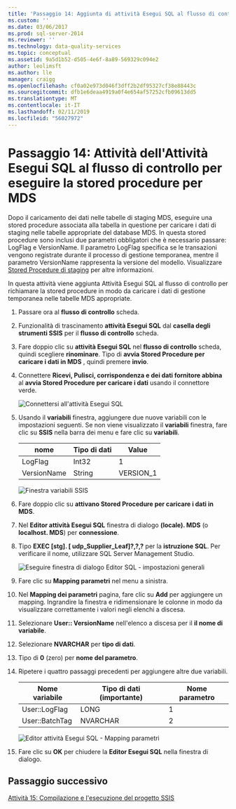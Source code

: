 ```yaml
---
title: 'Passaggio 14: Aggiunta di attività Esegui SQL al flusso di controllo per eseguire la Stored Procedure per MDS | Microsoft Docs'
ms.custom: ''
ms.date: 03/06/2017
ms.prod: sql-server-2014
ms.reviewer: ''
ms.technology: data-quality-services
ms.topic: conceptual
ms.assetid: 9a5d1b52-d505-4e6f-8a89-569329c094e2
author: leolimsft
ms.author: lle
manager: craigg
ms.openlocfilehash: cf0a02e973d046f3dff2b2df95327cf38e88443c
ms.sourcegitcommit: dfb1e6deaa4919a0f4e654af57252cfb09613dd5
ms.translationtype: MT
ms.contentlocale: it-IT
ms.lasthandoff: 02/11/2019
ms.locfileid: "56027972"
---
```

# <a name="task-14-adding-execute-sql-task-to-control-flow-to-run-the-stored-procedure-for-mds"></a>Passaggio 14: Attività dell'Attività Esegui SQL al flusso di controllo per eseguire la stored procedure per MDS
  Dopo il caricamento dei dati nelle tabelle di staging MDS, eseguire una stored procedure associata alla tabella in questione per caricare i dati di staging nelle tabelle appropriate del database MDS. In questa stored procedure sono inclusi due parametri obbligatori che è necessario passare: LogFlag e VersionName. Il parametro LogFlag specifica se le transazioni vengono registrate durante il processo di gestione temporanea, mentre il parametro VersionName rappresenta la versione del modello. Visualizzare [Stored Procedure di staging](https://msdn.microsoft.com/library/hh231028.aspx) per altre informazioni.  
  
 In questa attività viene aggiunta Attività Esegui SQL al flusso di controllo per richiamare la stored procedure in modo da caricare i dati di gestione temporanea nelle tabelle MDS appropriate.  
  
1.  Passare ora al **flusso di controllo** scheda.  
  
2.  Funzionalità di trascinamento **attività Esegui SQL** dal **casella degli strumenti SSIS** per il **flusso di controllo** scheda.  
  
3.  Fare doppio clic su **attività Esegui SQL** nel **flusso di controllo** scheda, quindi scegliere **rinominare**. Tipo di **avvia Stored Procedure per caricare i dati in MDS** , quindi premere **invio**.  
  
4.  Connettere **Ricevi, Pulisci, corrispondenza e dei dati fornitore abbina** al **avvia Stored Procedure per caricare i dati** usando il connettore verde.  
  
     ![Connettersi all'attività Esegui SQL](../../2014/tutorials/media/et-addingesqltasktocftorunthespformds-01.jpg "connettersi all'attività Esegui SQL")  
  
5.  Usando il **variabili** finestra, aggiungere due nuove variabili con le impostazioni seguenti. Se non viene visualizzato il **variabili** finestra, fare clic su **SSIS** nella barra dei menu e fare clic su **variabili**.  
  
    |nome|Tipo di dati|Value|  
    |----------|---------------|-----------|  
    |LogFlag|Int32|1|  
    |VersionName|String|VERSION_1|  
  
     ![Finestra variabili SSIS](../../2014/tutorials/media/et-addingesqltasktocftorunthespformds-02.jpg "finestra variabili SSIS")  
  
6.  Fare doppio clic su **attivano Stored Procedure per caricare i dati in MDS**.  
  
7.  Nel **Editor attività Esegui SQL** finestra di dialogo **(locale). MDS** (o **localhost. MDS**) per **connessione**.  
  
8.  Tipo **EXEC [stg]. [ udp_Supplier_Leaf]?,?,?** per la **istruzione SQL**. Per verificare il nome, utilizzare SQL Server Management Studio.  
  
     ![Eseguire finestra di dialogo Editor SQL - impostazioni generali](../../2014/tutorials/media/et-addingesqltasktocftorunthespformds-03.jpg "eseguire finestra di dialogo Editor SQL - impostazioni generali")  
  
9. Fare clic su **Mapping parametri** nel menu a sinistra.  
  
10. Nel **Mapping dei parametri** pagina, fare clic su **Add** per aggiungere un mapping. Ingrandire la finestra e ridimensionare le colonne in modo da visualizzare correttamente i valori negli elenchi a discesa.  
  
11. Selezionare **User:: VersionName** nell'elenco a discesa per il **il nome di variabile**.  
  
12. Selezionare **NVARCHAR** per **tipo di dati**.  
  
13. Tipo di **0** (zero) per **nome del parametro**.  
  
14. Ripetere i quattro passaggi precedenti per aggiungere altre due variabili.  
  
    |Nome variabile|Tipo di dati (importante)|Nome parametro|  
    |-------------------|-----------------------------|--------------------|  
    |User::LogFlag|LONG|1|  
    |User::BatchTag|NVARCHAR|2|  
  
     ![Editor attività Esegui SQL - Mapping parametri](../../2014/tutorials/media/et-addingesqltasktocftorunthespformds-04.jpg "Editor attività Esegui SQL - Mapping parametri")  
  
15. Fare clic su **OK** per chiudere la **Editor Esegui SQL** nella finestra di dialogo.  
  
## <a name="next-step"></a>Passaggio successivo  
 [Attività 15: Compilazione e l'esecuzione del progetto SSIS](../../2014/tutorials/task-15-building-and-running-the-ssis-project.md)  
  
  
